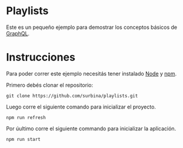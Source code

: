 # Playlists

Este es un pequeño ejemplo para demostrar los conceptos básicos de [GraphQL](https://graphql.org/).

# Instrucciones

Para poder correr este ejemplo necesitás tener instalado [Node](https://nodejs.org/es/) y [npm](https://www.npmjs.com/).

Primero debés clonar el repositorio:

```
git clone https://github.com/surbina/playlists.git
```

Luego corre el siguiente comando para inicializar el proyecto.

```
npm run refresh
```

Por úultimo corre el siguiente commando para inicializar la aplicación.

```
npm run start
```
